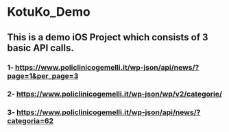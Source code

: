 # KotuKo_Demo

## This is a demo iOS Project which consists of 3 basic API calls.

### 1- https://www.policlinicogemelli.it/wp-json/api/news/?page=1&per_page=3
### 2- https://www.policlinicogemelli.it/wp-json/wp/v2/categorie/
### 3- https://www.policlinicogemelli.it/wp-json/api/news/?categoria=62
